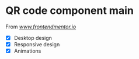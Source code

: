 # QR code component main

From *www.frontendmentor.io*

- [x] Desktop design
- [x] Responsive design
- [x] Animations
